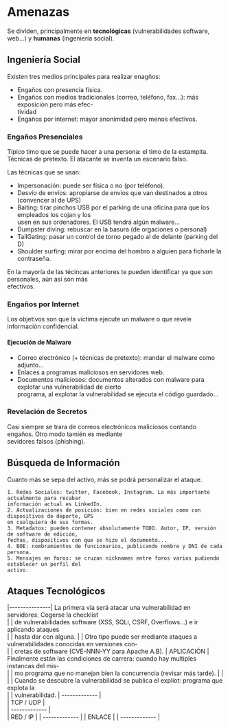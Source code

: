 # Amenazas

Se dividen, principalmente en **tecnológicas** (vulnerabilidades software, web...) y 
**humanas** (ingeniería social).

## Ingeniería Social

Existen tres medios principales para realizar enagños:

* Engaños con presencia física.
* Engaños con medios tradicionales (correo, teléfono, fax...): más exposición pero más efec-  
tividad
* Engaños por internet: mayor anonimidad pero menos efectivos.

### Engaños Presenciales

Típico timo que se puede hacer a una persona: el timo de la estampita. Técnicas de pretexto.
El atacante se inventa un escenario falso.

Las técnicas que se usan:

  * Impersonación: puede ser física o no (por teléfono).
  * Desvío de envíos: apropiarse de envíos que van destinados a otros (convencer al de UPS)
  * Baiting: tirar pinchos USB por el parking de una oficina para que los empleados los cojan y los  
  usen en sus ordenadores. El USB tendrá algún malware...
  * Dumpster diving: rebuscar en la basura (de orgaciones o personal)
  * TailGating: pasar un control de torno pegado al de delante (parking del D)
  * Shoulder surfing: mirar por encima del hombro a alguien para ficharle la contraseña.  

En la mayoría de las técincas anteriores te pueden identificar ya que son personales, aún así son más  
efectivos. 

### Engaños por Internet

Los objetivos son que la víctima ejecute un malware o que revele información confidencial.

#### Ejecución de Malware

  * Correo electrónico (+ técnicas de pretexto): mandar el malware como adjunto...
  * Enlaces a programas maliciosos en servidores web.
  * Documentos maliciosos: documentos alterados con malware para explotar una vulnerabilidad de cierto  
  programa, al explotar la vulnerabilidad se ejecuta el código guardado...

### Revelación de Secretos

Casi siempre se trara de correos electrónicos maliciosos contando engaños. Otro modo tamién es mediante  
sevidores falsos (phishing).

## Búsqueda de Información

Cuanto más se sepa del activo, más se podrá personalizar el ataque.

	1. Redes Sociales: twitter, Facebook, Instagram. La más importante actualmente para recabar  
	información actual es LinkedIn.
	2. Actualizaciones de posición: bien en redes sociales como con dispositivos de deporte, GPS  
	en cualquiera de sus formas.
	3. Metadatos: pueden contener absolutamente TODO. Autor, IP, versión de software de edición,  
	fechas, dispositivos con que se hizo el documento...
	4. BOE: nombramientos de funcionarios, publicando nombre y DNI de cada persona.
	5. Mensajes en foros: se cruzan nicknames entre foros varios pudiendo establecer un perfil del  
	activo. 

## Ataques Tecnológicos

|---------------|	La primera vía será atacar una vulnerabilidad en servidores. Cogerse la checklist  
|				|	de vulnerabilidades software (XSS, SQLi, CSRF, Overflows...) e ir aplicando ataques  
|				|	hasta dar con alguna.
|				|	Otro tipo puede ser mediante ataques a vulnerabilidades conocidas en versiones con-  
|				|	cretas de software (CVE-NNN-YY para Apache A.B).
|	APLICACIÓN	|	Finalmente están las condiciones de carrera: cuando hay multiples instancas del mis-  
|				|	mo programa que no manejan bien la concurrencia (revisar más tarde).
|				|
|				|	Cuando se descubre la vulnerabilidad se publica el expliot: programa que explota la  
|				|	vulnerabilidad.
| -------------	|	
|	TCP / UDP 	|	
| -------------	|	
|	 RED / IP 	|
| -------------	|
|	  ENLACE	|
| ------------- |